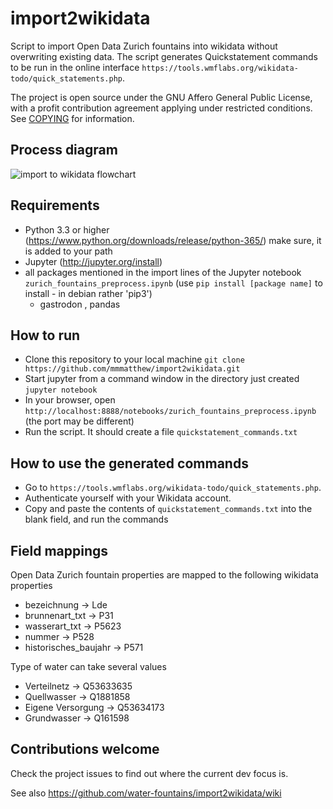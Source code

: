 # import2wikidata
Script to import Open Data Zurich fountains into wikidata without overwriting existing data. The script generates Quickstatement commands to be run in the online interface `https://tools.wmflabs.org/wikidata-todo/quick_statements.php`.

The project is open source under the GNU Affero General Public License, with a profit contribution agreement applying under restricted conditions. See [COPYING](/COPYING) for information.

## Process diagram
![import to wikidata flowchart](https://www.lucidchart.com/publicSegments/view/b253a72e-e909-4505-8d23-69841a54e358/image.png)

## Requirements
- Python 3.3 or higher (https://www.python.org/downloads/release/python-365/) make sure, it is added to your path
- Jupyter (http://jupyter.org/install)
- all packages mentioned in the import lines of the Jupyter notebook `zurich_fountains_preprocess.ipynb` (use `pip install [package name]` to install - in debian rather 'pip3')
    - gastrodon , pandas

## How to run
- Clone this repository to your local machine `git clone https://github.com/mmmatthew/import2wikidata.git`
- Start jupyter from a command window in the directory just created `jupyter notebook`
- In your browser, open `http://localhost:8888/notebooks/zurich_fountains_preprocess.ipynb` (the port may be different)
- Run the script. It should create a file `quickstatement_commands.txt`

## How to use the generated commands
- Go to `https://tools.wmflabs.org/wikidata-todo/quick_statements.php`.
- Authenticate yourself with your Wikidata account.
- Copy and paste the contents of `quickstatement_commands.txt` into the blank field, and run the commands

## Field mappings
Open Data Zurich fountain properties are mapped to the following wikidata properties
- bezeichnung -> Lde
- brunnenart_txt -> P31
- wasserart_txt -> P5623
- nummer -> P528
- historisches_baujahr -> P571

Type of water can take several values
- Verteilnetz -> Q53633635
- Quellwasser -> Q1881858
- Eigene Versorgung -> Q53634173
- Grundwasser -> Q161598

## Contributions welcome
Check the project issues to find out where the current dev focus is.

See also https://github.com/water-fountains/import2wikidata/wiki